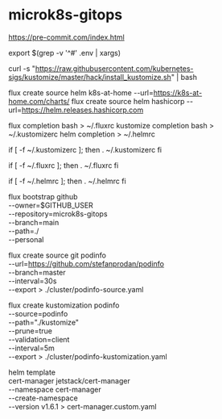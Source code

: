 # microk8s-gitops

https://pre-commit.com/index.html

export $(grep -v '^#' .env | xargs)

curl -s "https://raw.githubusercontent.com/kubernetes-sigs/kustomize/master/hack/install_kustomize.sh"  | bash

flux create source helm k8s-at-home --url=https://k8s-at-home.com/charts/
flux create source helm hashicorp --url=https://helm.releases.hashicorp.com


flux completion bash > ~/.fluxrc
kustomize completion bash > ~/.kustomizerc
helm completion > ~/.helmrc

if [ -f ~/.kustomizerc ]; then
. ~/.kustomizerc
fi

if [ -f ~/.fluxrc ]; then
. ~/.fluxrc
fi

if [ -f ~/.helmrc ]; then
. ~/.helmrc
fi

flux bootstrap github \
--owner=$GITHUB_USER \
--repository=microk8s-gitops \
--branch=main \
--path=./ \
--personal


flux create source git podinfo \
--url=https://github.com/stefanprodan/podinfo \
--branch=master \
--interval=30s \
--export > ./cluster/podinfo-source.yaml

flux create kustomization podinfo \
--source=podinfo \
--path="./kustomize" \
--prune=true \
--validation=client \
--interval=5m \
--export > ./cluster/podinfo-kustomization.yaml


helm template \
cert-manager jetstack/cert-manager \
--namespace cert-manager \
--create-namespace \
--version v1.6.1 > cert-manager.custom.yaml